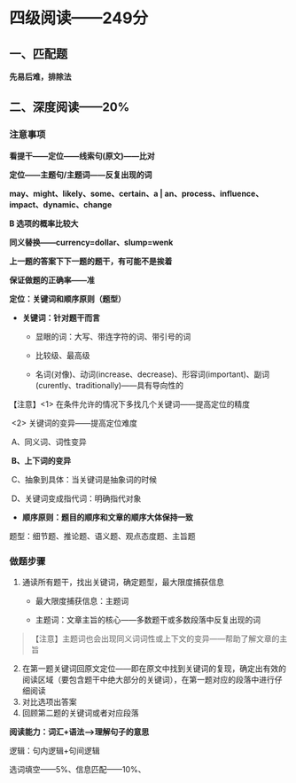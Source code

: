 # 四级阅读——249分

## 一、匹配题

**先易后难，排除法**

## 二、深度阅读——20%

### 注意事项

**看提干——定位——线索句(原文)——比对**

**定位——主题句/主题词——反复出现的词**

**may、might、likely、some、certain、a | an、process、influence、impact、dynamic、change**

**B 选项的概率比较大**

**同义替换——currency=dollar、slump=wenk**

**上一题的答案下下一题的题干，有可能不是挨着**

**保证做题的正确率——准**

**定位：关键词和顺序原则（题型）**

* **关键词：针对题干而言**

  - 显眼的词：大写、带连字符的词、带引号的词

  - 比较级、最高级
  - 名词(对像)、动词(increase、decrease)、形容词(important)、副词(curently、traditionally)——具有导向性的

【注意】<1> 在条件允许的情况下多找几个关键词——提高定位的精度

​		<2> 关键词的变异——提高定位难度

​			A、同义词、词性变异

​			**B、上下词的变异**

​			C、抽象到具体：当关键词是抽象词的时候

​			D、关键词变成指代词：明确指代对象

- **顺序原则：题目的顺序和文章的顺序大体保持一致**

题型：细节题、推论题、语义题、观点态度题、主旨题

### **做题步骤**

1. 通读所有题干，找出关键词，确定题型，最大限度捕获信息

   - 最大限度捕获信息：主题词

   - 主题词：文章主旨的核心——多数题干或多数段落中反复出现的词

> 【注意】主题词也会出现同义词词性或上下文的变异——帮助了解文章的主旨

2. 在第一题关键词回原文定位——即在原文中找到关键词的复现，确定出有效的阅读区域（要包含题干中绝大部分的关键词），在第一题对应的段落中进行仔细阅读
3. 对比选项出答案
4. 回顾第二题的关键词或者对应段落

**阅读能力：词汇+语法——>理解句子的意思**

逻辑：句内逻辑+句间逻辑



选词填空——5%、信息匹配——10%、



